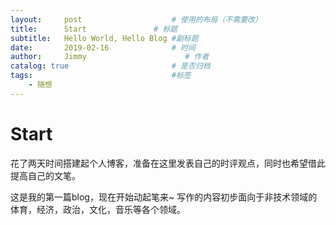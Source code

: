 ```yaml
---
layout:     post                    # 使用的布局（不需要改）
title:      Start               # 标题 
subtitle:   Hello World, Hello Blog #副标题
date:       2019-02-16              # 时间
author:     Jimmy                      # 作者
catalog: true                       # 是否归档
tags:                               #标签
    - 随想
---
```


# Start

花了两天时间搭建起个人博客，准备在这里发表自己的时评观点，同时也希望借此提高自己的文笔。

这是我的第一篇blog，现在开始动起笔来~ 写作的内容初步面向于非技术领域的体育，经济，政治，文化，音乐等各个领域。